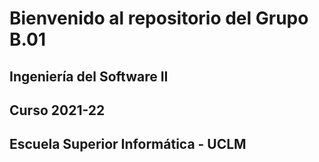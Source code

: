 # Bienvenido al repositorio del Grupo B.01
## Ingeniería del Software II
## Curso 2021-22
## Escuela Superior Informática - UCLM

